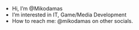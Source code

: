 - Hi, I’m @Mikodamas
- I’m interested in IT, Game/Media Development
- How to reach me: @mikodamas on other socials.

<!---
Mikodamas/Mikodamas is a ✨ special ✨ repository because its `README.md` (this file) appears on your GitHub profile.
You can click the Preview link to take a look at your changes.
--->
